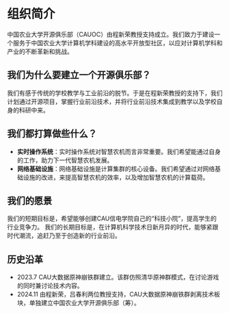 
# 组织简介

中国农业大学开源俱乐部（CAUOC）由程新荣教授支持成立。我们致力于建设一个服务于中国农业大学计算机学科建设的高水平开放型社区，以应对计算机学科和产业的不断革新和挑战。

## 我们为什么要建立一个开源俱乐部？

我们有感于传统的学校教学与工业前沿的脱节。于是在程新荣教授的支持下，我们计划通过开源项目，掌握行业前沿技术，并将行业前沿技术集成到教学以及学校自身的科研中来。

## 我们都打算做些什么？

- **实时操作系统**：实时操作系统对智慧农机而言非常重要。我们希望能通过自身的工作，助力下一代智慧农机发展。
- **网络基础设施**：网络基础设施是计算集群的核心设备。我们希望通过对网络基础设施的改进，来提高智慧农机的效率，以及增加智慧农机的计算载荷。

## 我们的愿景

我们的短期目标是，希望能够创建CAU信电学院自己的“科技小院”，提高学生的行业竞争力。
我们的长期目标是，在计算机科学技术日新月异的时代，能够紧跟时代潮流，追赶乃至于创造新的行业前沿。

## 历史沿革

- 2023.7 CAU大数据原神崩铁群建立。该群仿照清华原神群模式，在讨论游戏的同时兼讨论技术内容。
- 2024.11 由程新荣，吕春利两位教授支持，CAU大数据原神崩铁群剥离技术板块，单独建立中国农业大学开源俱乐部（筹）。
<!--

**Here are some ideas to get you started:**

🙋‍♀️ A short introduction - what is your organization all about?
🌈 Contribution guidelines - how can the community get involved?
👩‍💻 Useful resources - where can the community find your docs? Is there anything else the community should know?
🍿 Fun facts - what does your team eat for breakfast?
🧙 Remember, you can do mighty things with the power of [Markdown](https://docs.github.com/github/writing-on-github/getting-started-with-writing-and-formatting-on-github/basic-writing-and-formatting-syntax)
-->
